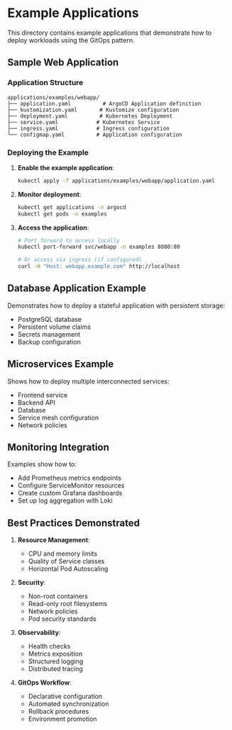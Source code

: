 # Example Applications

This directory contains example applications that demonstrate how to deploy workloads using the GitOps pattern.

## Sample Web Application

### Application Structure

```
applications/examples/webapp/
├── application.yaml          # ArgoCD Application definition
├── kustomization.yaml       # Kustomize configuration
├── deployment.yaml          # Kubernetes Deployment
├── service.yaml            # Kubernetes Service
├── ingress.yaml            # Ingress configuration
└── configmap.yaml          # Application configuration
```

### Deploying the Example

1. **Enable the example application**:
   ```bash
   kubectl apply -f applications/examples/webapp/application.yaml
   ```

2. **Monitor deployment**:
   ```bash
   kubectl get applications -n argocd
   kubectl get pods -n examples
   ```

3. **Access the application**:
   ```bash
   # Port forward to access locally
   kubectl port-forward svc/webapp -n examples 8080:80
   
   # Or access via ingress (if configured)
   curl -H "Host: webapp.example.com" http://localhost
   ```

## Database Application Example

Demonstrates how to deploy a stateful application with persistent storage:

- PostgreSQL database
- Persistent volume claims
- Secrets management
- Backup configuration

## Microservices Example

Shows how to deploy multiple interconnected services:

- Frontend service
- Backend API
- Database
- Service mesh configuration
- Network policies

## Monitoring Integration

Examples show how to:

- Add Prometheus metrics endpoints
- Configure ServiceMonitor resources
- Create custom Grafana dashboards
- Set up log aggregation with Loki

## Best Practices Demonstrated

1. **Resource Management**:
   - CPU and memory limits
   - Quality of Service classes
   - Horizontal Pod Autoscaling

2. **Security**:
   - Non-root containers
   - Read-only root filesystems
   - Network policies
   - Pod security standards

3. **Observability**:
   - Health checks
   - Metrics exposition
   - Structured logging
   - Distributed tracing

4. **GitOps Workflow**:
   - Declarative configuration
   - Automated synchronization
   - Rollback procedures
   - Environment promotion
